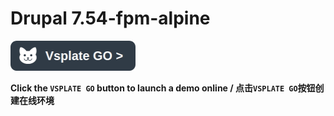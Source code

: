 # Drupal 7.54-fpm-alpine

<a href="https://www.vsplate.com/?docker-compose=https://github.com/vsplate/dcenvs/drupal/7.54-fpm-alpine"><img alt="VSPLATE GO" src="https://raw.githubusercontent.com/vsplate/images/master/vsgo_btn.png" width="200px"></a>

**Click the `VSPLATE GO` button to launch a demo online / 点击`VSPLATE GO`按钮创建在线环境**